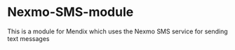 # Nexmo-SMS-module
This is a module for Mendix which uses the Nexmo SMS service for sending text messages
